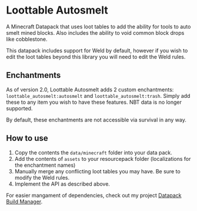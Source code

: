 # Loottable Autosmelt
A Minecraft Datapack that uses loot tables to add the ability for tools to auto smelt mined blocks. Also includes the ability to void common block drops like cobblestone.

This datapack includes support for Weld by default, however if you wish to edit the loot tables beyond this library you will need to edit the Weld rules.

## Enchantments
As of version 2.0, Loottable Autosmelt adds 2 custom enchantments: `loottable_autosmelt:autosmelt` and `loottable_autosmelt:trash`. Simply add these to any item you wish to have these features. NBT data is no longer supported.

By default, these enchantments are not accessible via survival in any way.

## How to use
1. Copy the contents the `data/minecraft` folder into your data pack.
2. Add the contents of `assets` to your resourcepack folder (localizations for the enchantment names)
3. Manually merge any conflicting loot tables you may have. Be sure to modify the Weld rules.
4. Implement the API as described above.

For easier mangament of dependencies, check out my project [Datapack Build Manager](https://github.com/ICY105/DatapackBuildManager).

